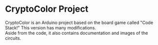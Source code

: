 # CryptoColor Project
CryptoColor is an Arduino project based on the board game called "Code Stack!" This version has many modifications.\
Aside from the code, it also contains documentation and images of the circuits.
